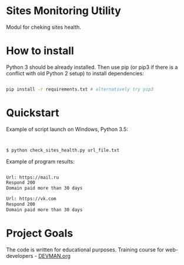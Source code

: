 # Sites Monitoring Utility

Modul for cheking sites health.

# How to install
Python 3 should be already installed. Then use pip (or pip3 if there is a conflict with old Python 2 setup) to install dependencies:

```bash

pip install -r requirements.txt # alternatively try pip3

```

# Quickstart

Example of script launch on Windows, Python 3.5:

``` bash


$ python check_sites_health.py url_file.txt


```

Example of program results:

``` bash

Url: https://mail.ru
Respond 200
Domain paid more than 30 days

Url: https://vk.com
Respond 200
Domain paid more than 30 days

```

# Project Goals

The code is written for educational purposes. Training course for web-developers - [DEVMAN.org](https://devman.org)
